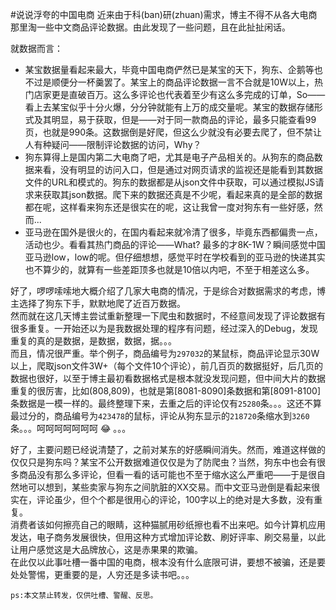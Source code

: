 #说说浮夸的中国电商
近来由于科(ban)研(zhuan)需求，博主不得不从各大电商那里淘一些中文商品评论数据。由此发现了一些问题，且在此扯扯闲话。  
  
就数据而言：  

* 某宝数据量看起来最大，毕竟中国电商俨然已是某宝的天下，狗东、企鹅等也不过是顺便分一杯羹罢了。某宝上的商品评论数据一言不合就是10W以上，热门店家更是直破百万。这么多评论也代表着至少有这么多完成的订单，So——看上去某宝似乎十分火爆，分分钟就能有上万的成交量呢。某宝的数据存储形式及其明显，易于获取，但是——对于同一款商品的评论，最多只能查看99页，也就是990条。这数据倒是好爬，但这么少就没有必要去爬了，但不禁让人有种疑问——限制评论数据的访问，Why？
* 狗东算得上是国内第二大电商了吧，尤其是电子产品相关的。从狗东的商品数据来看，没有明显的访问入口，但是通过对网页请求的监视还是能看到其数据文件的URL和模式的。狗东的数据都是从json文件中获取，可以通过模拟JS请求来获取其json数据。爬下来的数据还真是不少呢，看起来真的是全部的数据都在呢，这样看来狗东还是很实在的呢，这让我曾一度对狗东有一些好感，然而...
* 亚马逊在国外是很火的，在国内看起来就冷清了很多，毕竟东西都偏贵一点，活动也少。看看其热门商品的评论——What? 最多的才8K-1W？瞬间感觉中国亚马逊low，low的呢。但仔细想想，感觉平时在学校看到的亚马逊的快递其实也不算少的，就算有一些差距顶多也就是10倍以内吧，不至于相差这么多。

好了，啰啰嗦嗦地大概介绍了几家大电商的情况，于是综合对数据需求的考虑，博主选择了狗东下手，默默地爬了近百万数据。  
然而就在这几天博主尝试重新整理一下爬虫和数据时，不经意间发现了评论数据有很多重复。一开始还以为是我数据处理的程序有问题，经过深入的Debug，发现重复的真的是数据，是数据，数据，据。。。  
而且，情况很严重。举个例子，商品编号为`297032`的某鼠标，商品评论显示30W以上，爬取json文件3W+（每个文件10个评论），前几百页的数据挺好，后几页的数据也很好，以至于博主最初看数据格式是根本就没发现问题，但中间大片的数据重复的很厉害，比如(808,809)，也就是第[8081-8090]条数据和第[8091-8100]条数据是一模一样的。最终整理下来，去重之后的评论仅有`25280`条。。。这还不算最过分的，商品编号为`423478`的鼠标，评论从狗东显示的`218720`条缩水到`3260`条。。。呵呵呵呵呵呵呵 :joy: 。。。  
  
好了，主要问题已经说清楚了，之前对某东的好感瞬间消失。然而，难道这样做的仅仅只是狗东吗？某宝不公开数据难道仅仅是为了防爬虫？当然，狗东中也会有很多商品没有那么多评论，但看一看的话可能也不至于缩水这么严重吧——于是很自然地可以想到，某些卖家与狗东之间肮脏的XX交易。而中文亚马逊倒是看起来很实在，评论虽少，但个个都是很用心的评论，100字以上的绝对是大多数，没有重复。  
消费者该如何擦亮自己的眼睛，这种猫腻用砂纸擦也看不出来吧。如今计算机应用发达，电子商务发展很快，但用这种方式增加评论数、刷好评率、刷交易量，以此让用户感觉这是大品牌放心，这是赤果果的欺骗。  
在此仅以此事吐槽一番中国的电商，根本没有什么底限可讲，要想不被骗，还是要处处警惕，更重要的是，人穷还是多读书吧。。。  
  
`ps:本文禁止转发，仅供吐槽、警醒、反思。`